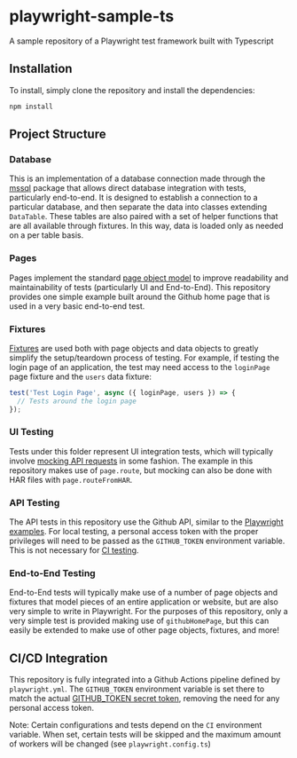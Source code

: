 # playwright-sample-ts
A sample repository of a Playwright test framework built with Typescript

## Installation

To install, simply clone the repository and install the dependencies:

```bash
npm install
```

## Project Structure

### Database

This is an implementation of a database connection made through the [mssql](https://www.npmjs.com/package/mssql) package that allows direct database integration with tests, particularly end-to-end.  It is designed to establish a connection to a particular database, and then separate the data into classes extending `DataTable`.  These tables are also paired with a set of helper functions that are all available through fixtures.  In this way, data is loaded only as needed on a per table basis.

### Pages

Pages implement the standard [page object model](https://playwright.dev/docs/pom) to improve readability and maintainability of tests (particularly UI and End-to-End).  This repository provides one simple example built around the Github home page that is used in a very basic end-to-end test.

### Fixtures

[Fixtures](https://playwright.dev/docs/test-fixtures) are used both with page objects and data objects to greatly simplify the setup/teardown process of testing.  For example, if testing the login page of an application, the test may need access to the `loginPage` page fixture and the `users` data fixture:

```ts
test('Test Login Page', async ({ loginPage, users }) => {
  // Tests around the login page
});
```

### UI Testing

Tests under this folder represent UI integration tests, which will typically involve [mocking API requests](https://playwright.dev/docs/mock) in some fashion.  The example in this repository makes use of `page.route`, but mocking can also be done with HAR files with `page.routeFromHAR`.

### API Testing

The API tests in this repository use the Github API, similar to the [Playwright examples](https://playwright.dev/docs/api-testing).  For local testing, a personal access token with the proper privileges will need to be passed as the `GITHUB_TOKEN` environment variable.  This is not necessary for [CI testing](#cicd-integration).

### End-to-End Testing

End-to-End tests will typically make use of a number of page objects and fixtures that model pieces of an entire application or website, but are also very simple to write in Playwright.  For the purposes of this repository, only a very simple test is provided making use of `githubHomePage`, but this can easily be extended to make use of other page objects, fixtures, and more!

## CI/CD Integration

This repository is fully integrated into a Github Actions pipeline defined by `playwright.yml`.  The `GITHUB_TOKEN` environment variable is set there to match the actual [GITHUB_TOKEN secret token](https://docs.github.com/en/actions/security-guides/automatic-token-authentication#about-the-github_token-secret), removing the need for any personal access token.

Note: Certain configurations and tests depend on the `CI` environment variable.  When set, certain tests will be skipped and the maximum amount of workers will be changed (see `playwright.config.ts`)